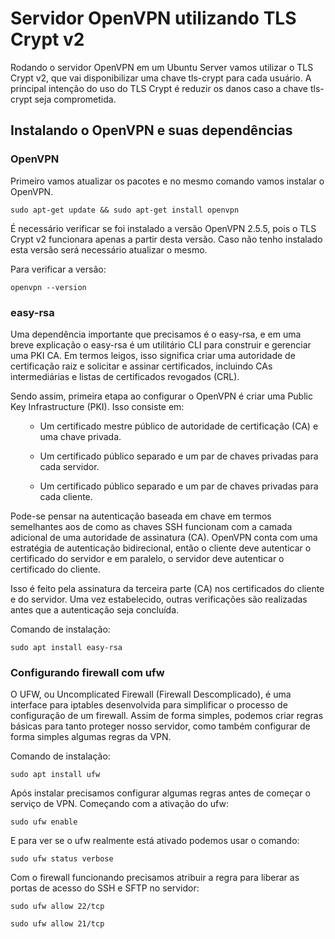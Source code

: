 <h1>Servidor OpenVPN utilizando TLS Crypt v2</h1> 

Rodando o servidor OpenVPN em um Ubuntu Server vamos utilizar o TLS Crypt v2, que vai disponibilizar uma chave tls-crypt para cada usuário. A principal intenção do uso do TLS Crypt é reduzir os danos caso a chave tls-crypt seja comprometida.

<h2>Instalando o OpenVPN e suas dependências</h2>
<h3>OpenVPN</h3>

<p>Primeiro vamos atualizar os pacotes e no mesmo comando vamos instalar o OpenVPN.</p>
<code>sudo apt-get update && sudo apt-get install openvpn </code>
<p>
<p>É necessário verificar se foi instalado a versão OpenVPN 
2.5.5, pois o TLS Crypt v2 funcionara apenas a partir desta versão. Caso não tenho instalado esta versão será necessário atualizar o mesmo.</p>
<p>Para verificar a versão:</p>
<code>openvpn --version</code>

<h3>easy-rsa</h3>

<p>Uma dependência importante que precisamos é o easy-rsa, e em uma breve explicação o easy-rsa é um utilitário CLI para construir e gerenciar uma PKI CA. Em termos leigos, isso significa criar uma autoridade de certificação raiz e solicitar e assinar certificados, incluindo CAs intermediárias e listas de certificados revogados (CRL).</p>
<p>Sendo assim, primeira etapa ao configurar o OpenVPN é criar uma Public Key Infrastructure (PKI). Isso consiste em:

<ol>

- Um certificado mestre público de autoridade de certificação (CA) e uma chave privada.

- Um certificado público separado e um par de chaves privadas para cada servidor.

- Um certificado público separado e um par de chaves privadas para cada cliente.
</ol>

<p>Pode-se pensar na autenticação baseada em chave em termos semelhantes aos de como as chaves SSH funcionam com a camada adicional de uma autoridade de assinatura (CA). OpenVPN conta com uma estratégia de autenticação bidirecional, então o cliente deve autenticar o certificado do servidor e em paralelo, o servidor deve autenticar o certificado do cliente.
<p>Isso é feito pela assinatura da terceira parte (CA) nos certificados do cliente e do servidor. Uma vez estabelecido, outras verificações são realizadas antes que a autenticação seja concluída.
<p>Comando de instalação:</p>
<code>sudo apt install easy-rsa</code> 
<h3>Configurando firewall com ufw</h3>
<p>O UFW, ou Uncomplicated Firewall (Firewall Descomplicado), é uma interface para iptables desenvolvida para simplificar o processo de configuração de um firewall. Assim de forma simples, podemos criar regras básicas para tanto proteger nosso servidor, como também configurar de forma simples algumas regras da VPN.
<p>Comando de instalação:</p>
<code>sudo apt install ufw</code>
<p>
<p>Após instalar precisamos configurar algumas regras antes de começar o serviço de VPN. Começando com a ativação do ufw:</p>
<code>sudo ufw enable</code>
<p>
<p>E para ver se o ufw realmente está ativado podemos usar o comando:</p>
<code>sudo ufw status verbose</code>
<p>
<p>Com o firewall funcionando precisamos atribuir a regra para liberar as portas de acesso do SSH e SFTP no servidor:</p>
<code>sudo ufw allow 22/tcp</code>

<code>sudo ufw allow 21/tcp</code>